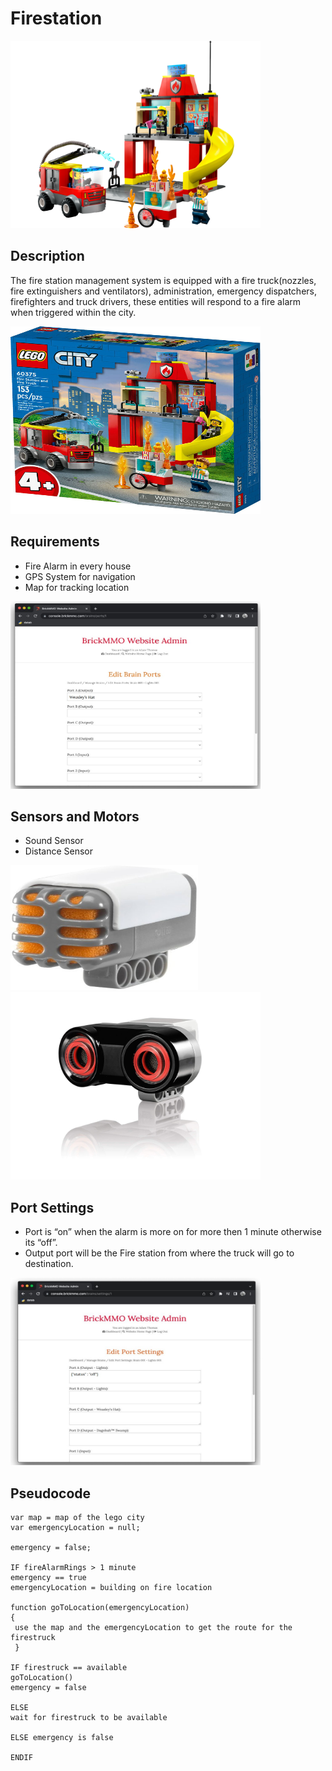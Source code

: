 # Firestation 

<img src="images/60375.png" height="300" width="400" alt="FireStation and Fire Truck Image">

## Description

The fire station management system is equipped with a fire truck(nozzles, fire extinguishers and ventilators), administration, emergency dispatchers, firefighters and truck drivers, these entities will respond to a fire alarm when triggered within the city. 

<img src="images/lego-box.jpg" height="300" width="400" alt="FireStation Lego set">

## Requirements

* Fire Alarm in every house
* GPS System for navigation
* Map for tracking location

<img src="images/requirements.jpg" height="300" width="400" alt="Requirements page screenshot">

## Sensors and Motors

* Sound Sensor
* Distance Sensor

<img src="images/sound-sensor.jpg" height="200" width="300" alt="Sound Sensor Image">
<img src="images/distance-sensor.jpg" height="300" width="400" alt="Distance Sensor Image">

## Port Settings

* Port is “on” when the alarm is more on for more then 1 minute otherwise its “off”.
* Output port will be the Fire station from where the truck will go to destination.

<img src="images/port-settings.jpg" height="300" width="400" alt="Port Settings">

## Pseudocode

```Pseudocode
var map = map of the lego city
var emergencyLocation = null;

emergency = false;

IF fireAlarmRings > 1 minute 
emergency == true
emergencyLocation = building on fire location

function goToLocation(emergencyLocation)
{
 use the map and the emergencyLocation to get the route for the firestruck
 }

IF firestruck == available 
goToLocation() 
emergency = false

ELSE
wait for firestruck to be available

ELSE emergency is false

ENDIF




